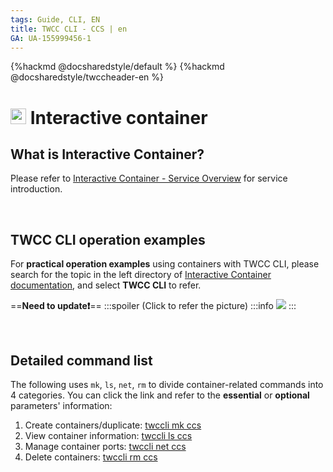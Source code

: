 ```yaml
---
tags: Guide, CLI, EN
title: TWCC CLI - CCS | en
GA: UA-155999456-1
---
```


{%hackmd @docsharedstyle/default %}
{%hackmd @docsharedstyle/twccheader-en %}

# <img class="icon" src="https://cos.twcc.ai/SYS-MANUAL/uploads/upload_0b81080da8a39866cd1e0aa0471e9552.png" width="25" height="25"> Interactive container

## What is Interactive Container?

Please refer to [Interactive Container - Service Overview](https://man.twcc.ai/@twccdocs/doc-ccs-main-zh/%2F%40twccdocs%2Fccs-overview-zh) for service introduction.

<br>

## TWCC CLI operation examples

For **practical operation examples** using containers with TWCC CLI, please search for the topic in the left directory of [Interactive Container documentation](https://man.twcc.ai/@twccdocs/doc-ccs-main-zh), and select **TWCC CLI** to refer.

==**Need to update:exclamation:**==
:::spoiler (Click to refer the picture)
:::info
![](https://cos.twcc.ai/SYS-MANUAL/uploads/upload_640f9ceb37be49d0a028f5d192bdcb62.png)
:::

<br>

## Detailed command list

The following uses `mk`, `ls`, `net`, `rm` to divide container-related commands into 4 categories. You can click the link and refer to the **essential** or **optional** parameters' information:

1. Create containers/duplicate: [twccli mk ccs](https://man.twcc.ai/@twccdocs/concept-cli-mk-ccs-en)
2. View container information: [twccli ls ccs](https://man.twcc.ai/@twccdocs/concept-cli-ls-ccs-en)
3. Manage container ports: [twccli net ccs](https://man.twcc.ai/@twccdocs/concept-cli-net-ccs-en)
4. Delete containers: [twccli rm ccs](https://man.twcc.ai/@twccdocs/concept-cli-rm-ccs-en)

